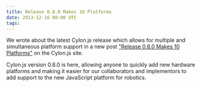 ```yaml
---
title: Release 0.8.0 Makes 10 Platforms
date: 2013-12-16 00:00 UTC
tags:
---
```


We wrote about the latest Cylon.js release which allows for multiple and simultaneous platform support in a new post ["Release 0.8.0 Makes 10 Platforms"](http://cylonjs.com/blog/2013/12/16/release-0.8.0-makes-10-platforms/) on the Cylon.js site.

Cylon.js version 0.8.0 is here, allowing anyone to quickly add new hardware platforms and making it easier for our collaborators and implementors to add support to the new JavaScript platform for robotics.
